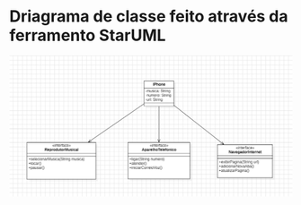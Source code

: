 # Driagrama de classe feito através da ferramento StarUML

![UML](https://raw.githubusercontent.com/gabrielarjs/java-desafio-iphone/main/uml/uml.png)